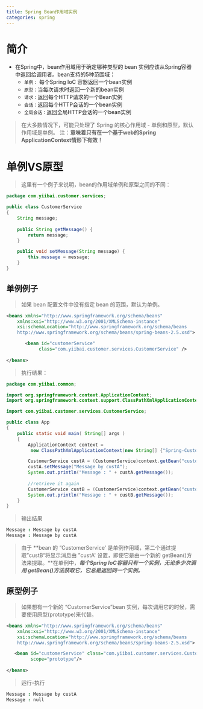 ```yaml
---
title: Spring Bean作用域实例
categories: spring
---
```


# 简介
- 在Spring中，bean作用域用于确定哪种类型的 bean 实例应该从Spring容器中返回给调用者。bean支持的5种范围域：
    - `单例：` 每个Spring IoC 容器返回一个bean实例
    - `原型：`当每次请求时返回一个新的bean实例
    - `请求：`返回每个HTTP请求的一个Bean实例
    - `会话：`返回每个HTTP会话的一个bean实例
    - `全局会话：`返回全局HTTP会话的一个bean实例
> 在大多数情况下，可能只处理了 Spring 的核心作用域 - 单例和原型，默认作用域是单例。
注：**意味着只有在一个基于web的Spring ApplicationContext情形下有效！**

# 单例VS原型
> 这里有一个例子来说明，bean的作用域单例和原型之间的不同：
``` java
package com.yiibai.customer.services;

public class CustomerService 
{
	String message;
	
	public String getMessage() {
		return message;
	}

	public void setMessage(String message) {
		this.message = message;
	}
}
```
## 单例例子
> 如果 bean 配置文件中没有指定 bean 的范围，默认为单例。
``` xml
<beans xmlns="http://www.springframework.org/schema/beans"
	xmlns:xsi="http://www.w3.org/2001/XMLSchema-instance"
	xsi:schemaLocation="http://www.springframework.org/schema/beans
	http://www.springframework.org/schema/beans/spring-beans-2.5.xsd">

       <bean id="customerService" 
            class="com.yiibai.customer.services.CustomerService" />
		
</beans>
```
> 执行结果：
``` java
package com.yiibai.common;

import org.springframework.context.ApplicationContext;
import org.springframework.context.support.ClassPathXmlApplicationContext;

import com.yiibai.customer.services.CustomerService;

public class App 
{
    public static void main( String[] args )
    {
    	ApplicationContext context = 
    	 new ClassPathXmlApplicationContext(new String[] {"Spring-Customer.xml"});

    	CustomerService custA = (CustomerService)context.getBean("customerService");
    	custA.setMessage("Message by custA");
    	System.out.println("Message : " + custA.getMessage());
    	
    	//retrieve it again
    	CustomerService custB = (CustomerService)context.getBean("customerService");
    	System.out.println("Message : " + custB.getMessage());
    }
}
```
> 输出结果
``` j
Message : Message by custA
Message : Message by custA
```
> 由于 **bean 的 “CustomerService' 是单例作用域，第二个通过提取”custB“将显示消息由 ”custA' 设置，即使它是由一个新的 getBean()方法来提取。**在单例中，***每个Spring IoC容器只有一个实例，无论多少次调用 getBean()方法获取它，它总是返回同一个实例。***

## 原型例子
> 如果想有一个新的 “CustomerService”bean 实例，每次调用它的时候，需要使用原型(prototype)来代替。
``` xml
<beans xmlns="http://www.springframework.org/schema/beans"
	xmlns:xsi="http://www.w3.org/2001/XMLSchema-instance"
	xsi:schemaLocation="http://www.springframework.org/schema/beans
	http://www.springframework.org/schema/beans/spring-beans-2.5.xsd">

   <bean id="customerService" class="com.yiibai.customer.services.CustomerService" 
         scope="prototype"/>
		
</beans>
```
> 运行-执行
``` j
Message : Message by custA
Message : null
```
